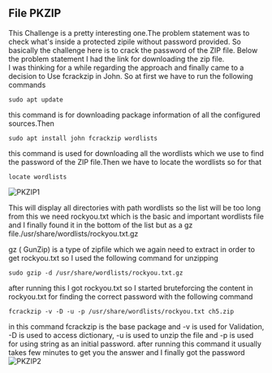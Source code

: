 
## File PKZIP

This Challenge is a pretty interesting one.The problem statement was to check what's inside a protected zipile
without password provided. So basically the challenge here is to crack the password of the ZIP file. Below the
problem statement I had the link for downloading the zip file.</br>
I was thinking for a while regarding the approach and finally came to a decision to Use fcrackzip in John. So at first
we have to run the following commands
```
sudo apt update
```
this command is for downloading package information of all the configured sources.Then
```
sudo apt install john fcrackzip wordlists
```
this command is used for downloading all the wordlists which we use to find the password of the ZIP file.Then we
have to locate the wordlists so for that
```
locate wordlists
```

![PKZIP1](https://user-images.githubusercontent.com/55373148/116654193-4dcedd00-a9a6-11eb-8ee0-39a667314beb.png)

This will display all directories with path wordlists so the list will be too long from this we need rockyou.txt which is the basic and important wordlists file and I finally found it in the bottom of the list but as a gz file./usr/share/wordlists/rockyou.txt.gz</br>

gz ( GunZip) is a type of zipfile which we again need to extract in order to get rockyou.txt so I used the following
command for unzipping
```
sudo gzip -d /usr/share/wordlists/rockyou.txt.gz
```
after running this I got rockyou.txt so I started bruteforcing the content in rockyou.txt for finding the correct
password with the following command
```
fcrackzip -v -D -u -p /usr/share/wordlists/rockyou.txt ch5.zip
```
in this command fcrackzip is the base package and -v is used for Validation, -D is used to access dictionary, -u is
used to unzip the file and -p is used for using string as an initial password.
after running this command it usually takes few minutes to get you the answer and I finally got the password
![PKZIP2](https://user-images.githubusercontent.com/55373148/116654210-53c4be00-a9a6-11eb-8988-1fbb4a6f5bb6.png)





